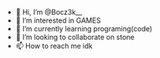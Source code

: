 - 👋 Hi, I’m @Bocz3k__
- 👀 I’m interested in GAMES
- 🌱 I’m currently learning programing(code)
- 💞️ I’m looking to collaborate on stone
- 📫 How to reach me idk

<!---
Bocz3k/Bocz3k is a ✨ special ✨ repository because its `README.md` (this file) appears on your GitHub profile.
You can click the Preview link to take a look at your changes.
--->
